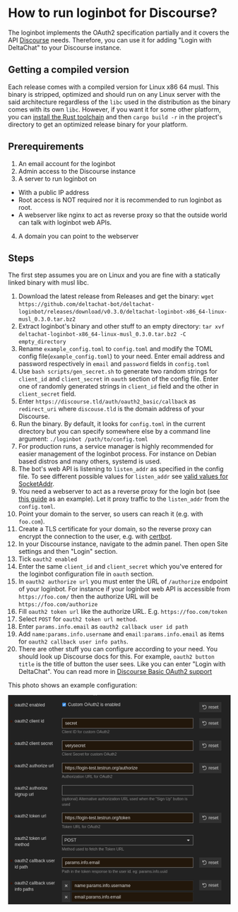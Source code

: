 # How to run loginbot for Discourse?

The loginbot implements the OAuth2 specification partially and it covers the API [Discourse](https://www.discourse.org/) needs. Therefore, you can use it for 
adding "Login with DeltaChat" to your Discourse instance. 

## Getting a compiled version

Each release comes with a compiled version for Linux x86 64 musl. This binary is stripped, optimized and should run on any Linux server with the
said architecture regardless of the `libc` used in the distribution as the binary comes with its own `libc`. However, if you want it for some other 
platform, you can [install the Rust toolchain](https://www.rust-lang.org/learn/get-started) and then `cargo build -r` in the project's directory
to get an optimized release binary for your platform.

## Prerequirements

1. An email account for the loginbot
2. Admin access to the Discourse instance
3. A server to run loginbot on
  - With a public IP address
  - Root access is NOT required nor it is recommended to run loginbot as root.
  - A webserver like nginx to act as reverse proxy so that the outside world can talk with loginbot web APIs.
4. A domain you can point to the webserver

## Steps

The first step assumes you are on Linux and you are fine with a statically linked binary with musl libc.

 1. Download the latest release from Releases and get the binary: `wget https://github.com/deltachat-bot/deltachat-loginbot/releases/download/v0.3.0/deltachat-loginbot-x86_64-linux-musl_0.3.0.tar.bz2`
 2. Extract loginbot's binary and other stuff to an empty directory: `tar xvf deltachat-loginbot-x86_64-linux-musl_0.3.0.tar.bz2 -C empty_directory`
 3. Rename `example_config.toml` to `config.toml` and modify the TOML config file(`example_config.toml`) to your need. Enter email address and password respectively in `email` and `password` fields in `config.toml`
 4. Use `bash scripts/gen_secret.sh` to generate two random strings for `client_id` and `client_secret` in `oauth` section of the config file. Enter one of randomly generated strings in `client_id` field and the other in `client_secret` field.
 5. Enter `https://discourse.tld/auth/oauth2_basic/callback` as `redirect_uri` where `discouse.tld` is the domain address of your Discourse.
 6. Run the binary. By default, it looks for `config.toml` in the current directory but you can specify somewhere else by a command line argument: `./loginbot /path/to/config.toml`
 7. For production runs, a service manager is highly recommended for easier management of the loginbot process. For instance on Debian based distros and many others, systemd is used.
 8. The bot's web API is listening to `listen_addr` as specified in the config file. To see different possible values for `listen_addr` see [valid values for SocketAddr](https://doc.rust-lang.org/nightly/core/net/enum.SocketAddr.html).
9. You need a webserver to act as a reverse proxy for the login bot (see [this guide](https://www.digitalocean.com/community/tutorials/how-to-configure-nginx-as-a-reverse-proxy-on-ubuntu-22-04) as an example). Let it proxy traffic to the `listen_addr` from the `config.toml`.
10. Point your domain to the server, so users can reach it (e.g. with `foo.com`).
11. Create a TLS certificate for your domain, so the reverse proxy can encrypt the connection to the user, e.g. with [certbot](https://certbot.eff.org/).
 9. In your Discourse instance, navigate to the admin panel. Then open Site settings and then "Login" section.
 10. Tick `oauth2 enabled`
 11. Enter the same `client_id` and `client_secret` which you've entered for the loginbot configuration file in `oauth` section.
 12. In `oauth2 authorize url` you must enter the URL of `/authorize` endpoint of your loginbot. For instance if your loginbot web API is accessible from `https://foo.com/` then the authorize URL will be `https://foo.com/authorize`
 13. Fill `oauth2 token url` like the authorize URL. E.g. `https://foo.com/token`
 14. Select `POST` for `oauth2 token url method`.
 15. Enter `params.info.email` as `oauth2 callback user id path`
 16. Add `name:params.info.username` and `email:params.info.email` as items for `oauth2 callback user info paths`.
 17. There are other stuff you can configure according to your need. You should look up Discourse docs for this. For example, `oauth2 button title` is the title of button the user sees. Like you can enter "Login with DeltaChat". You can read more in [Discourse Basic OAuth2 support](https://meta.discourse.org/t/discourse-oauth2-basic-support/33879)

This photo shows an example configuration:


![Discourse example configuration](./discourse.png)
